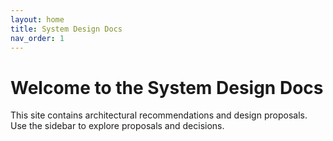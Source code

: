 ```yaml
---
layout: home
title: System Design Docs
nav_order: 1
---
```


# Welcome to the System Design Docs

This site contains architectural recommendations and design proposals. Use the sidebar to explore proposals and decisions.
